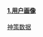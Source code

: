 #### [1.用户画像](https://zhuanlan.zhihu.com/p/140104236)

[神策数据](https://www.sensorsdata.cn/product/userTag.html)



[1]: https://zhuanlan.zhihu.com/p/346701627	"06.如何构建用户画像系统？看这一篇就够了！"
[2]: https://www.zhihu.com/column/c_1348822958257893376	"数据科学之路--数据分析"

